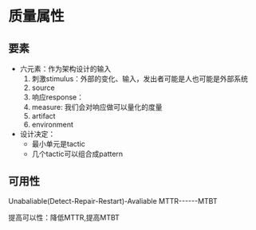 
# 质量属性


## 要素
- 六元素：作为架构设计的输入
	1. 刺激stimulus：外部的变化、输入，发出者可能是人也可能是外部系统
	2. source
	3. 响应response：
	4. measure: 我们会对响应做可以量化的度量
	5. artifact
	6. environment
- 设计决定：
	- 最小单元是tactic
	- 几个tactic可以组合成pattern


## 可用性


Unabaliable(Detect-Repair-Restart)-Avaliable
MTTR------MTBT

提高可以性：降低MTTR,提高MTBT






